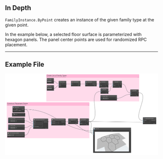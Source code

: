 ## In Depth
`FamilyInstance.ByPoint` creates an instance of the given family type at the given point.

In the example below, a selected floor surface is parameterized with hexagon panels. The panel center points are used for randomized RPC placement.
___
## Example File

![FamilyInstance.ByPoint](./Revit.Elements.FamilyInstance.ByPoint_img.jpg)